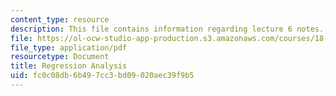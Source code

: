 ```yaml
---
content_type: resource
description: This file contains information regarding lecture 6 notes.
file: https://ol-ocw-studio-app-production.s3.amazonaws.com/courses/18-s096-topics-in-mathematics-with-applications-in-finance-fall-2013/fc0c08db6b497cc3bd09020aec39f9b5_MIT18_S096F13_lecnote6.pdf
file_type: application/pdf
resourcetype: Document
title: Regression Analysis
uid: fc0c08db-6b49-7cc3-bd09-020aec39f9b5
---
```

